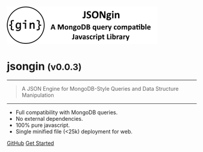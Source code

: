 <!-- _coverpage.md -->

![logo](media/jsongin-banner-large.png)

# jsongin <small>(v0.0.3)</small>

<hr>

> A JSON Engine for MongoDB-Style Queries and Data Structure Manipulation

<hr>

- Full compatibility with MongoDB queries.
- No external dependencies.
- 100% pure javascript.
- Single minified file (<25k) deployment for web.

[GitHub](https://github.com/liquicode/jsongin)
[Get Started](external/readme.md)


<!-- background image -->
<!-- ![]() -->

<!-- background color -->
<!-- ![color](#cceeff) -->
<!-- ![color](#2980B9) -->
